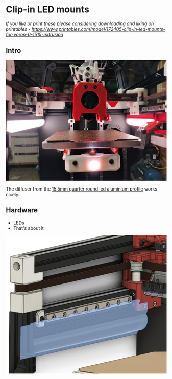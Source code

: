 # Clip-in LED mounts
*If you like or print these please considering downloading and liking on printables -
https://www.printables.com/model/172405-clip-in-led-mounts-for-voron-0-1515-extrusion*

## Intro

![LED](Images/LED.jpg)

The diffuser from the [15.5mm quarter round led aluminium profile](https://www.amazon.co.uk/gp/product/B07RDNMQL6) works nicely.

## Hardware

- LEDs
- That's about it

![Cad](Images/led-clipin.png)